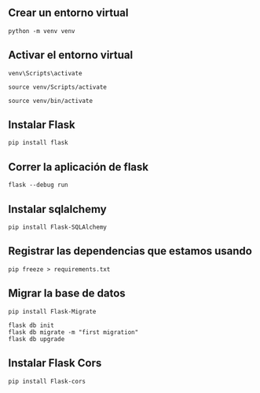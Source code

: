 ## Crear un entorno virtual

```
python -m venv venv
```

## Activar el entorno virtual

```
venv\Scripts\activate

source venv/Scripts/activate

source venv/bin/activate
```

## Instalar Flask

```
pip install flask
```

## Correr la aplicación de flask

```
flask --debug run
```

## Instalar sqlalchemy

```
pip install Flask-SQLAlchemy
```

## Registrar las dependencias que estamos usando

```
pip freeze > requirements.txt
```

## Migrar la base de datos

```
pip install Flask-Migrate

flask db init
flask db migrate -m "first migration"
flask db upgrade
```
## Instalar Flask Cors
```
pip install Flask-cors
```